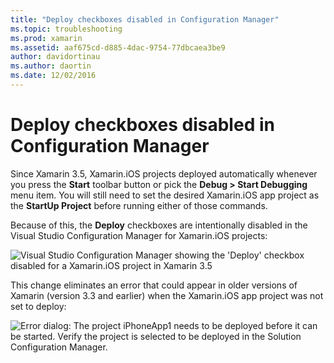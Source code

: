 ```yaml
---
title: "Deploy checkboxes disabled in Configuration Manager"
ms.topic: troubleshooting
ms.prod: xamarin
ms.assetid: aaf675cd-d885-4dac-9754-77dbcaea3be9
author: davidortinau
ms.author: daortin
ms.date: 12/02/2016
---
```


# Deploy checkboxes disabled in Configuration Manager

Since Xamarin 3.5, Xamarin.iOS projects deployed automatically whenever you press the **Start** toolbar button or pick the **Debug > Start Debugging** menu item. You will still need to set the desired Xamarin.iOS app project as the **StartUp Project** before running either of those commands.

Because of this, the **Deploy** checkboxes are intentionally disabled in the Visual Studio Configuration Manager for Xamarin.iOS projects:

![](deploy-checkboxes-images/configuration.png "Visual Studio Configuration Manager showing the 'Deploy' checkbox disabled for a Xamarin.iOS project in Xamarin 3.5")

This change eliminates an error that could appear in older versions of Xamarin (version 3.3 and earlier) when the Xamarin.iOS app project was not set to deploy:

![Error dialog: The project iPhoneApp1 needs to be deployed before it can be started. Verify the project is selected to be deployed in the Solution Configuration Manager.](deploy-checkboxes-images/error.png)
